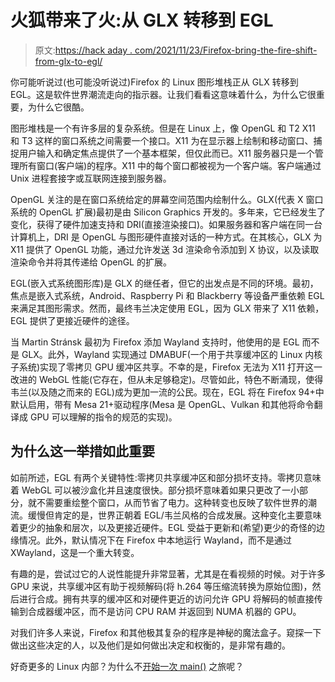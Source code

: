 # 火狐带来了火:从 GLX 转移到 EGL

> 原文:[https://hack aday . com/2021/11/23/Firefox-bring-the-fire-shift-from-glx-to-egl/](https://hackaday.com/2021/11/23/firefox-brings-the-fire-shifting-from-glx-to-egl/)

你可能听说过(也可能没听说过)Firefox 的 Linux 图形堆栈正从 GLX 转移到 EGL。这是软件世界潮流走向的指示器。让我们看看这意味着什么，为什么它很重要，为什么它很酷。

图形堆栈是一个有许多层的复杂系统。但是在 Linux 上，像 OpenGL 和 T2 X11 和 T3 这样的窗口系统之间需要一个接口。X11 为在显示器上绘制和移动窗口、捕捉用户输入和确定焦点提供了一个基本框架，但仅此而已。X11 服务器只是一个管理所有窗口(客户端)的程序。X11 中的每个窗口都被视为一个客户端。客户端通过 Unix 进程套接字或互联网连接到服务器。

OpenGL 关注的是在窗口系统给定的屏幕空间范围内绘制什么。GLX(代表 X 窗口系统的 OpenGL 扩展)最初是由 Silicon Graphics 开发的。多年来，它已经发生了变化，获得了硬件加速支持和 DRI(直接渲染接口)。如果服务器和客户端在同一台计算机上，DRI 是 OpenGL 与图形硬件直接对话的一种方式。在其核心，GLX 为 X11 提供了 OpenGL 功能，通过允许发送 3d 渲染命令添加到 X 协议，以及读取渲染命令并将其传递给 OpenGL 的扩展。

EGL(嵌入式系统图形库)是 GLX 的继任者，但它的出发点是不同的环境。最初，焦点是嵌入式系统，Android、Raspberry Pi 和 Blackberry 等设备严重依赖 EGL 来满足其图形需求。然而，最终韦兰决定使用 EGL，因为 GLX 带来了 X11 依赖，EGL 提供了更接近硬件的途径。

当 Martin Stránsk 最初为 Firefox 添加 Wayland 支持时，他使用的是 EGL 而不是 GLX。此外，Wayland 实现通过 DMABUF(一个用于共享缓冲区的 Linux 内核子系统)实现了零拷贝 GPU 缓冲区共享。不幸的是，Firefox 无法为 X11 打开这一改进的 WebGL 性能(它存在，但从未足够稳定)。尽管如此，特色不断涌现，使得韦兰(以及随之而来的 EGL)成为更加一流的公民。现在，EGL 将在 Firefox 94+中默认启用，带有 Mesa 21+驱动程序(Mesa 是 OpenGL、Vulkan 和其他将命令翻译成 GPU 可以理解的指令的规范的实现)。

## 为什么这一举措如此重要

如前所述，EGL 有两个关键特性:零拷贝共享缓冲区和部分损坏支持。零拷贝意味着 WebGL 可以被沙盒化并且速度很快。部分损坏意味着如果只更改了一小部分，就不需要重绘整个窗口，从而节省了电力。这种转变也反映了软件世界的潮流。缓慢但肯定的是，世界正朝着 EGL/韦兰风格的合成发展。这种变化主要意味着更少的抽象和层次，以及更接近硬件。EGL 受益于更新和(希望)更少的奇怪的边缘情况。此外，默认情况下在 Firefox 中本地运行 Wayland，而不是通过 XWayland，这是一个重大转变。

有趣的是，尝试过它的人说性能提升非常显著，尤其是在看视频的时候。对于许多 GPU 来说，共享缓冲区有助于视频解码(将 h.264 等压缩流转换为原始位图)，然后进行合成。拥有共享的缓冲区和对硬件更近的访问允许 GPU 将解码的帧直接传输到合成器缓冲区，而不是访问 CPU RAM 并返回到 NUMA 机器的 GPU。

对我们许多人来说，Firefox 和其他极其复杂的程序是神秘的魔法盒子。窥探一下做出这些决定的人，以及他们是如何做出决定和权衡的，是非常有趣的。

好奇更多的 Linux 内部？为什么不[开始一次 main()](https://hackaday.com/2021/11/05/the-linux-x86-journey-to-main/) 之旅呢？
